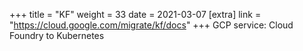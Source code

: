 +++
title = "KF"
weight = 33
date = 2021-03-07
[extra]
link = "https://cloud.google.com/migrate/kf/docs"
+++
GCP service: Cloud Foundry to Kubernetes

